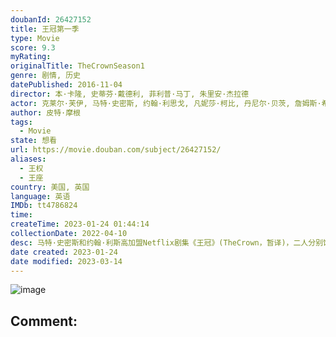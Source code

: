 ```yaml
---
doubanId: 26427152
title: 王冠第一季
type: Movie
score: 9.3
myRating: 
originalTitle: TheCrownSeason1
genre: 剧情, 历史
datePublished: 2016-11-04
director: 本·卡隆, 史蒂芬·戴德利, 菲利普·马丁, 朱里安·杰拉德
actor: 克莱尔·芙伊, 马特·史密斯, 约翰·利思戈, 凡妮莎·柯比, 丹尼尔·贝茨, 詹姆斯·希利尔, 杰瑞米·诺森, 杰瑞德·哈里斯, 阿历克斯·杰宁斯, 尼克·欧文福特, 马丁·贝肖普, 托马斯·派登, 尼克·亨德里克斯, 约翰·斯坦丁, 彼得·怀特, 保罗·索恩利, 乔治·阿斯普雷, 罗莎琳德·奈特, 维多利亚·汉密尔顿, 约翰·伍德温, 皮普·托伦斯, 帕特里克·赖卡特, 瑞贝卡·本森, 哈丽特·瓦尔特, 詹姆斯·劳伦森, 加里克·哈根, 伊恩·波特, 艾伦·威廉姆斯, 弗朗西斯·乔勒, 威尔·基恩, 克莱尔·福斯特, 乔纳森纽斯, 阿米尔·鲍特罗斯, 阿米莉亚·布摩, 约瑟夫·克洛斯卡, 安德莉·代克, 金塔雷·贝尼奥拉维特, 卡罗琳·古多尔, 大卫·叶兰德, 理查德·克里弗特, 托德·博伊斯, 迈克尔·科克伦, 海伦娜·苏贝兰德, 安娜·梅德利, 罗纳德·皮卡普, 莉娅·威廉姆斯, 比利·詹金斯, 本·迈尔斯, 凯特·菲利普斯, 斯蒂芬·迪兰, 萨拉·威克斯, 埃德·斯托帕德, 西蒙·钱德勒, 格雷·怀斯, 丽丝·麦克伦尼, 丹尼尔·英格斯, 克莱夫·弗朗西斯, 尼古拉斯·罗尔, 尼古拉斯·琼斯, 马克·坦迪, 迈克尔·卡尔金, 克里斯·戈登, 本·福克斯, 碧悠·加德斯顿, 艾琳·阿特金斯, 哈利·海顿
author: 皮特·摩根
tags:
  - Movie
state: 想看
url: https://movie.douban.com/subject/26427152/
aliases:
  - 王权
  - 王座
country: 美国, 英国
language: 英语
IMDb: tt4786824
time: 
createTime: 2023-01-24 01:44:14
collectionDate: 2022-04-10
desc: 马特·史密斯和约翰·利斯高加盟Netflix剧集《王冠》(TheCrown，暂译)，二人分别饰演菲利普亲王和丘吉尔。剧集剧本由《女王》编剧彼得·摩根创作，首播集由《时时刻刻》导演史蒂芬·戴德利执导，...
date created: 2023-01-24
date modified: 2023-03-14
---
```


![image](p2384662883.jpg)

Comment:
---
